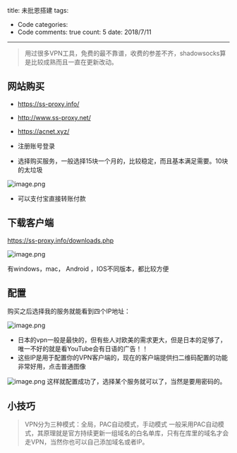 title: 未批恩搭建
tags: 
  - Code
categories: 
  - Code
comments: true
count: 5
date: 2018/7/11
---
  > 用过很多VPN工具，免费的最不靠谱，收费的参差不齐，shadowsocks算是比较成熟而且一直在更新改动。
## 网站购买
- https://ss-proxy.info/  
- http://www.ss-proxy.net/
- https://acnet.xyz/

- 注册账号登录
- 选择购买服务，一般选择15块一个月的，比较稳定，而且基本满足需要。10块的太垃圾

![image.png](/images/2b326f8c8b2d369e987581c5aef58154.png)

- 可以支付宝直接转账付款

## 下载客户端
https://ss-proxy.info/downloads.php

![image.png](/images/82037a97321cfae699af030536a4aca6.png)

有windows，mac， Android ，IOS不同版本，都比较方便

## 配置
购买之后选择我的服务就能看到四个IP地址：

![image.png](/images/853aecc7f304e52e3cae242236dc3b19.png)
- 日本的vpn一般是最快的，但有些人对欧美的需求更大，但是日本的足够了，唯一不好的就是看YouTube会有日语的广告！！
- 这些IP是用于配置你的VPN客户端的，现在的客户端提供扫二维码配置的功能非常好用，点击普通图像

![image.png](/images/85daf0ebd46d9127fc8b597a104926df.png)
这样就配置成功了，选择某个服务就可以了，当然是要用密码的。


## 小技巧

> VPN分为三种模式：全局，PAC自动模式，手动模式
> 一般采用PAC自动模式，其原理就是官方持续更新一组域名的白名单库，只有在库里的域名才会走VPN，当然你也可以自己添加域名或者IP。